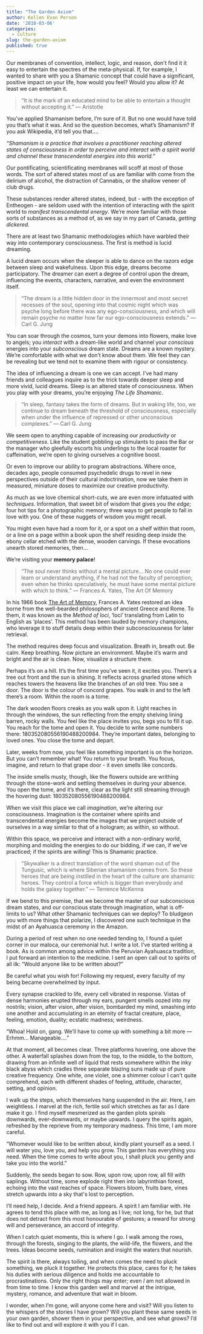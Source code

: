 ```yaml
---
title: "The Garden Axiom"
author: Kellen Evan Person
date: '2018-03-06'
categories:
  - Culture
slug: the-garden-axiom
published: true
---
```


Our membranes of convention, intellect, logic, and reason, don't find it it easy to entertain the spectres of the meta-physical. If, for example, I wanted to share with you a Shamanic concept that could have a significant, positive impact on your life, how would you feel? Would you allow it? At least we can entertain it.

> “It is the mark of an educated mind to be able to entertain a thought without accepting it.” ― Aristotle

You’ve applied Shamanism before, I’m sure of it. But no one would have told you that’s what it was.  And so the question becomes, what’s Shamanism? If you ask Wikipedia, it’d tell you that….

_“Shamanism is a practice that involves a practitioner reaching altered states of consciousness in order to perceive and interact with a spirit world and channel these transcendental energies into this world.”_

Our pontificating, scientificating membranes will scoff at most of those words. The sort of altered states most of us are familiar with come from the delirium of alcohol, the distraction of Cannabis, or the shallow veneer of club drugs. 

These substances render altered states, indeed, but - with the exception of Entheogen - are seldom used with the intention of interacting with the spirit world to _manifest transcendental energy_. We’re more familiar with those sorts of substances as a method of, as we say in my part of Canada, _getting dickered_.   

There are at least two Shamanic methodologies which have warbled their way into contemporary consciousness. The first is method is lucid dreaming.  

A lucid dream occurs when the sleeper is able to dance on the razors edge between sleep and wakefulness. Upon this edge, dreams become participatory. The dreamer can exert a degree of control upon the dream, influencing the events, characters, narrative,  and even the environment itself.

> “The dream is a little hidden door in the innermost and most secret recesses of the soul, opening into that cosmic night which was psyche long before there was any ego-consciousness, and which will remain psyche no matter how far our ego-consciousness extends.” — Carl G. Jung

You can soar through the cosmos, turn your demons into flowers, make love to angels; you _interact_ with a dream-like world and channel your _conscious_ energies into your _subconscious_ dream state. Dreams are a known mystery. We’re comfortable with what we don’t know about them. We feel they can be revealing but we tend not to examine them with rigour or consistency.

The idea of influencing a dream is one we can accept. I’ve had many friends and colleagues inquire as to the trick towards deeper sleep and more vivid, lucid dreams. Sleep is an altered state of consciousness. When you play with your dreams, you’re enjoying _The Life Shamanic_.

> “In sleep, fantasy takes the form of dreams. But in waking life, too, we continue to dream beneath the threshold of consciousness, especially when under the influence of repressed or other unconscious complexes.” — Carl G. Jung

We seem open to anything capable of increasing our _productivity_ or _competitiveness_. Like the student gobbling up stimulants to pass the Bar or the manager who gleefully escorts his underlings to the local roaster for caffeination, we’re open to giving ourselves a cognitive boost. 

Or even to improve our ability to program abstractions. Where once, decades ago, people consumed psychedelic drugs to revel in new perspectives outside of their cultural indoctrination, now we take them in measured, miniature doses to maximize our creative productivity.

As much as we love chemical short-cuts, we are even more infatuated with _techniques_. Information, that sweet bit of wisdom that gives you _the edge_; four hot tips for a photographic memory; three ways to get people to fall in love with you. One of these nuggets of wisdom you might recall. 

You might even have had a room for it, or a spot on a shelf within that room, or a line on a page within a book upon the shelf residing deep inside the ebony cellar etched with the dense, wooden carvings. If these evocations unearth stored memories, then…

We’re visiting your **memory palace**!  

> “The soul never thinks without a mental picture… No one could ever learn or understand anything, if he had not the faculty of perception; even when he thinks speculatively, he must have some mental picture with which to think.”  ― Frances A. Yates, The Art Of Memory

In his 1966 book [The Art of Memory](http://amzn.to/2Fe97KS), Frances A. Yates restored an idea borne from the well-bearded philosophers of ancient Greece and Rome. To them, it was known as the _Method of loci_, ‘loci’ translating from Latin to English as ‘places’.  This method has been lauded by memory champions, who leverage it to stuff details deep within their subconsciousness for later retrieval.

The method requires deep focus and visualization. Breath in, breath out. Be calm. Keep breathing. Now picture an environment. Maybe it’s warm and bright and the air is clean. Now, visualize a structure there. 

Perhaps it’s on a hill. It’s the first time you’ve seen it, it excites you. There’s a tree out front and the sun is shining. It reflects across gnarled stone which reaches towers the heavens like the branches of an old tree.  You see a door. The door is the colour of concord grapes. You walk in and to the left there’s a room. Within the room is a tome. 

The dark wooden floors creaks as you walk upon it. Light reaches in through the windows, the sun reflecting from the empty shelving lining barren, rocky walls. You feel like the place invites you, begs you to fill it up. You reach for the tome and open it. You decide to write some numbers there: 180352080556190488200984. They’re important dates, belonging to loved ones. You close the tome and depart.

Later, weeks from now, you feel like something important is on the horizon. But you can’t remember what! You return to your breath. You focus, imagine, and return to that grape door - it even smells like concords. 

The inside smells musty, though, like the flowers outside are writhing through the stone-work and settling themselves in during your absence. You open the tome, and it’s there, clear as the light still streaming through the hovering dust: 180352080556190488200984.

When we visit this place we call _imagination_, we’re altering our consciousness. Imagination is the container where spirits and transcendental energies become the images that we project outside of ourselves in a way similar to that of a hologram; as within, so without.

Within this space, we perceive and interact with a non-ordinary world, morphing and molding the energies to do our bidding, if we can, if we’ve practiced; if the spirits are willing! This is Shamanic practice. 

> “Skywalker is a direct translation of the word shaman out of the Tungusic, which is where Siberian shamanism comes from. So these heroes that are being instilled in the heart of the culture are shamanic heroes. They control a force which is bigger than everybody and holds the galaxy together.” — Terrence McKenna

If we bend to this premise, that we become the master of our subconscious dream states, and our conscious state through imagination, what is off-limits to us? What other Shamanic techniques can we deploy? To bludgeon you with more things that polarize, I discovered one such technique in the midst of an Ayahuasca ceremony in the Amazon. 

During a period of rest when no one needed tending to, I found a quiet corner in our maloca, our ceremonial hut. I write a lot. I’ve started writing a book. As is common among advice within the Peruvian Ayahuasca tradition, I put forward an intention to the medicine. I sent an open call out to spirits of all ilk: “Would anyone like to be written about?”

Be careful what you wish for! Following my request, every faculty of my being became overwhelmed by input. 

Every synapse crackled to life, every cell vibrated in response. Vistas of dense harmonies erupted through my ears, pungent smells oozed into my nostrils; vision, after vision, after vision, bombarded my mind, smashing into one another and accumulating in an eternity of fractal creature, place, feeling, emotion, duality; ecstatic madness; weirdness. 

“Whoa! Hold on, gang. We’ll have to come up with something a bit more — Erhmm… Manageable….”

At that moment, all becomes clear. Three platforms hovering, one above the other. A waterfall splashes down from the top, to the middle, to the bottom, drawing from an infinite well of liquid that rests somewhere within the inky black abyss which cradles three separate blazing suns made up of  pure creative frequency. One white, one violet, one a shimmer colour I can't quite comprehend, each with different shades of feeling, attitude, character, setting, and opinion. 

I walk up the steps, which themselves hang suspended in the air. Here, I am weightless. I marvel at the rich, fertile soil which stretches as far as I dare make it go. I find myself mesmerized as the garden plots spirals downwards, ever-downwards, or maybe upwards. I query the spirits again, refreshed by the reprieve from my temporary madness. This time, I am more careful.

“Whomever would like to be written about, kindly plant yourself as a seed. I will water you, love you, and help you grow. This garden has everything you need. When the time comes to write about you, I shall pluck you gently and take you into the world.”

Suddenly, the seeds began to sow. Row, upon row, upon row, all fill with  saplings. Without time, some explode right then into labyrinthian forest, echoing into the vast reaches of space. Flowers bloom, fruits bare, vines stretch upwards into a sky that's lost to perception.

I’ll need help, I decide. And a friend appears. A spirit I am familiar with. He agrees to tend this place with me, as long as I live; not long, for he, but that does not detract from this most honourable of gestures; a reward for strong will and perseverance, an accord of integrity. 

When I catch quiet moments, this is where I go. I walk among the rows, through the forests, singing to the plants, the wild-life, the flowers, and the trees. Ideas become seeds, rumination and insight the waters that nourish. 

The spirit is there, always toiling, and when comes the need to pluck something, we pluck it together. He protects this place, cares for it; he takes his duties with serious diligence and holds me accountable to procrastinations. Only the right things may enter; even _I_ am not allowed in from time to time. I know this garden well and marvel at the intrigue, mystery, romance, and adventure that wait in bloom.

I wonder, when I’m gone, will anyone come here and visit? Will you listen to the whispers of the stories I have grown? Will you plant these same seeds in your  own garden, shower them in your perspective, and see what grows? I’d like to find out and will explore it with you if I can.
